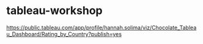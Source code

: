 # tableau-workshop

https://public.tableau.com/app/profile/hannah.solima/viz/Chocolate_Tableau_Dashboard/Rating_by_Country?publish=yes
